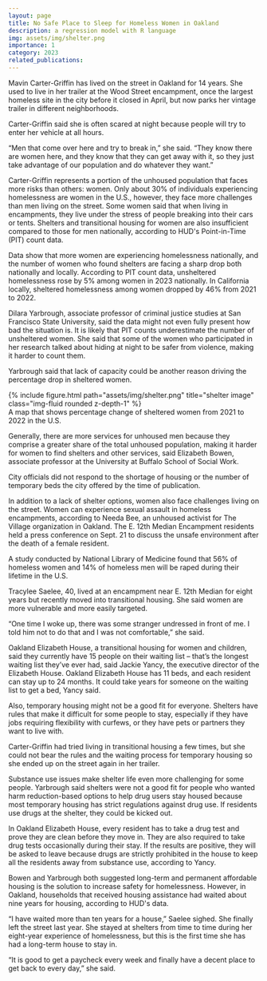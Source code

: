 ```yaml
---
layout: page
title: No Safe Place to Sleep for Homeless Women in Oakland 
description: a regression model with R language
img: assets/img/shelter.png
importance: 1
category: 2023
related_publications: 
---
```


Mavin Carter-Griffin has lived on the street in Oakland for 14 years. She used to live in her trailer at the Wood Street encampment, once the largest homeless site in the city before it closed in April, but now parks her vintage trailer in different neighborhoods. 

Carter-Griffin said she is often scared at night because people will try to enter her vehicle at all hours. 

“Men that come over here and try to break in,” she said. “They know there are women here, and they know that they can get away with it, so they just take advantage of our population and do whatever they want.”

Carter-Griffin represents a portion of the unhoused population that faces more risks than others: women. Only about 30% of individuals experiencing homelessness are women in the U.S., however, they face more challenges than men living on the street. Some women said that when living in encampments, they live under the stress of people breaking into their cars or tents. Shelters and transitional housing for women are also insufficient compared to those for men nationally, according to HUD's Point-in-Time (PIT) count data.

Data show that more women are experiencing homelessness nationally, and the number of women who found shelters are facing a sharp drop both nationally and locally. According to PIT count data, unsheltered homelessness rose by 5% among women in 2023 nationally. In California locally, sheltered homelessness among women dropped by 46% from 2021 to 2022. 

Dilara Yarbrough, associate professor of criminal justice studies at San Francisco State University, said the data might not even fully present how bad the situation is. It is likely that PIT counts underestimate the number of unsheltered women. She said that some of the women who participated in her research talked about hiding at night to be safer from violence, making it harder to count them.

Yarbrough said that lack of capacity could be another reason driving the percentage drop in sheltered women.

<div class="row">
    <div class="col-sm mt-3 mt-md-0">
        {% include figure.html path="assets/img/shelter.png" title="shelter image" class="img-fluid rounded z-depth-1" %}
    </div>
</div>
<div class="caption">
    A map that shows percentage change of sheltered women from 2021 to 2022 in the U.S.
</div>

Generally, there are more services for unhoused men because they comprise a greater share of the total unhoused population, making it harder for women to find shelters and other services, said Elizabeth Bowen, associate professor at the University at Buffalo School of Social Work.

City officials did not respond to the shortage of housing or the number of temporary beds the city offered by the time of publication.

In addition to a lack of shelter options, women also face challenges living on the street. Women can experience sexual assault in homeless encampments, according to Needa Bee, an unhoused activist for The Village organization in Oakland. The E. 12th Median Encampment residents held a press conference on Sept. 21 to discuss the unsafe environment after the death of a female resident.

A study conducted by National Library of Medicine found that 56% of homeless women and 14% of homeless men will be raped during their lifetime in the U.S.

Tracylee Saelee, 40, lived at an encampment near E. 12th Median for eight years but recently moved into transitional housing. She said women are more vulnerable and more easily targeted. 

“One time I woke up, there was some stranger undressed in front of me. I told him not to do that and I was not comfortable,” she said.

Oakland Elizabeth House, a transitional housing for women and children, said they currently have 15 people on their waiting list – that’s the longest waiting list they’ve ever had, said Jackie Yancy, the executive director of the Elizabeth House. Oakland Elizabeth House has 11 beds, and each resident can stay up to 24 months. It could take years for someone on the waiting list to get a bed, Yancy said. 

Also, temporary housing might not be a good fit for everyone. Shelters have rules that make it difficult for some people to stay, especially if they have jobs requiring flexibility with curfews, or they have pets or partners they want to live with. 

Carter-Griffin had tried living in transitional housing a few times, but she could not bear the rules and the waiting process for temporary housing so she ended up on the street again in her trailer.

Substance use issues make shelter life even more challenging for some people. Yarbrough said shelters were not a good fit for people who wanted harm reduction-based options to help drug users stay housed because most temporary housing has strict regulations against drug use. If residents use drugs at the shelter, they could be kicked out. 

In Oakland Elizabeth House, every resident has to take a drug test and prove they are clean before they move in. They are also required to take drug tests occasionally during their stay. If the results are positive, they will be asked to leave because drugs are strictly prohibited in the house to keep all the residents away from substance use, according to Yancy.

Bowen and Yarbrough both suggested long-term and permanent affordable housing is the solution to increase safety for homelessness. However, in Oakland, households that received housing assistance had waited about nine years for housing, according to HUD's data. 

“I have waited more than ten years for a house,” Saelee sighed. She finally left the street last year. She stayed at shelters from time to time during her eight-year experience of homelessness, but this is the first time she has had a long-term house to stay in. 

“It is good to get a paycheck every week and finally have a decent place to get back to every day,” she said. 
